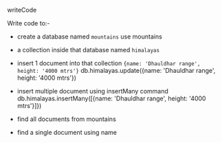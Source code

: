 writeCode

Write code to:-

- create a database named `mountains`
 use mountains
- a collection inside that database named `himalayas`

- insert 1 document into that collection `{name: 'Dhauldhar range', height: '4000 mtrs'}`
db.himalayas.update({name: 'Dhauldhar range', height: '4000 mtrs'})

- insert multiple document using insertMany command
db.himalayas.insertMany([{name: 'Dhauldhar range', height: '4000 mtrs'}]})
- find all documents from mountains 
- find a single document using name
